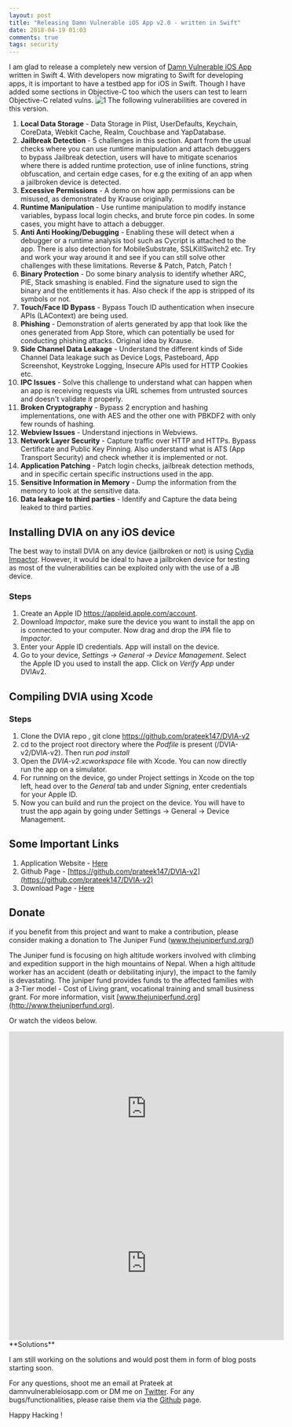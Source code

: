 ```yaml
---
layout: post
title: "Releasing Damn Vulnerable iOS App v2.0 - written in Swift"
date: 2018-04-19 01:03
comments: true
tags: security
---
```


I am glad to release a completely new version of [Damn Vulnerable iOS App](http://damnvulnerableiosapp.com) written in Swift 4\. With developers now migrating to Swift for developing apps, it is important to have a testbed app for iOS in Swift. Though I have added some sections in Objective-C too which the users can test to learn Objective-C related vulns. ![1]({{site.baseurl}}/images/posts/dvia2/dvia.png) The following vulnerabilities are covered in this version.

<!--more-->

1.  **Local Data Storage** - Data Storage in Plist, UserDefaults, Keychain, CoreData, Webkit Cache, Realm, Couchbase and YapDatabase.
2.  **Jailbreak Detection** - 5 challenges in this section. Apart from the usual checks where you can use runtime manipulation and attach debuggers to bypass Jailbreak detection, users will have to mitigate scenarios where there is added runtime protection, use of inline functions, string obfuscation, and certain edge cases, for e.g the exiting of an app when a jailbroken device is detected.
3.  **Excessive Permissions** - A demo on how app permissions can be misused, as demonstrated by Krause originally.
4.  **Runtime Manipulation** - Use runtime manipulation to modify instance variables, bypass local login checks, and brute force pin codes. In some cases, you might have to attach a debugger.
5.  **Anti Anti Hooking/Debugging** - Enabling these will detect when a debugger or a runtime analysis tool such as Cycript is attached to the app. There is also detection for MobileSubstrate, SSLKillSwitch2 etc. Try and work your way around it and see if you can still solve other challenges with these limitations. Reverse & Patch, Patch, Patch !
6.  **Binary Protection** - Do some binary analysis to identify whether ARC, PIE, Stack smashing is enabled. Find the signature used to sign the binary and the entitlements it has. Also check if the app is stripped of its symbols or not.
7.  **Touch/Face ID Bypass** - Bypass Touch ID authentication when insecure APIs (LAContext) are being used.
8.  **Phishing** - Demonstration of alerts generated by app that look like the ones generated from App Store, which can potentially be used for conducting phishing attacks. Original idea by Krause.
9.  **Side Channel Data Leakage** - Understand the different kinds of Side Channel Data leakage such as Device Logs, Pasteboard, App Screenshot, Keystroke Logging, Insecure APIs used for HTTP Cookies etc.
10.  **IPC Issues** - Solve this challenge to understand what can happen when an app is receiving requests via URL schemes from untrusted sources and doesn't validate it properly.
11.  **Broken Cryptography** - Bypass 2 encryption and hashing implementations, one with AES and the other one with PBKDF2 with only few rounds of hashing.
12.  **Webview Issues** - Understand injections in Webviews.
13.  **Network Layer Security** - Capture traffic over HTTP and HTTPs. Bypass Certificate and Public Key Pinning. Also understand what is ATS (App Transport Security) and check whether it is implemented or not.
14.  **Application Patching** - Patch login checks, jailbreak detection methods, and in specific certain specific instructions used in the app.
15.  **Sensitive Information in Memory** - Dump the information from the memory to look at the sensitive data.
16.  **Data leakage to third parties** - Identify and Capture the data being leaked to third parties.

## Installing DVIA on any iOS device

The best way to install DVIA on any device (jailbroken or not) is using [Cydia Impactor](http://www.cydiaimpactor.com/
). However, it would be ideal to have a jailbroken device for testing as most of the vulnerabilities can be exploited only with the use of a JB device.

### Steps

1.  Create an Apple ID https://appleid.apple.com/account.
2.  Download _Impactor_, make sure the device you want to install the app on is connected to your computer. Now drag and drop the _IPA_ file to _Impactor_.
3.  Enter your Apple ID credentials. App will install on the device.
4.  Go to your device, _Settings -> General -> Device Management_. Select the Apple ID you used to install the app. Click on _Verify App_ under DVIAv2.

## Compiling DVIA using Xcode

### Steps

1.  Clone the DVIA repo , git clone https://github.com/prateek147/DVIA-v2
2.  cd to the project root directory where the _Podfile_ is present (/DVIA-v2/DVIA-v2). Then run _pod install_
3.  Open the _DVIA-v2.xcworkspace_ file with Xcode. You can now directly run the app on a simulator.
4.  For running on the device, go under Project settings in Xcode on the top left, head over to the _General_ tab and under _Signing_, enter credentials for your Apple ID.
5.  Now you can build and run the project on the device. You will have to trust the app again by going under Settings -> General -> Device Management.

## Some Important Links

1.  Application Website - [Here](http://damnvulnerableiosapp.com)
2.  Github Page - [https://github.com/prateek147/DVIA-v2](https://github.com/prateek147/DVIA-v2)
3.  Download Page - [Here](http://damnvulnerableiosapp.com#downloads)

## Donate

if you benefit from this project and want to make a contribution, please consider making a donation to The Juniper Fund (www.thejuniperfund.org/)

The Juniper fund is focusing on high altitude workers involved with climbing and expedition support in the high mountains of Nepal. When a high altitude worker has an accident (death or debilitating injury), the impact to the family is devastating. The juniper fund provides funds to the affected families with a 3-Tier model - Cost of Living grant, vocational training and small business grant. For more information, visit [www.thejuniperfund.org](http://www.thejuniperfund.org).

Or watch the videos below.

<iframe width="560" height="314" src="https://www.youtube.com/embed/HsV6jaA5J2I" frameborder="0" allow="autoplay; encrypted-media" allowfullscreen=""></iframe><iframe width="560" height="315" src="https://www.youtube.com/embed/6dHXcoF590E" frameborder="0" allow="autoplay; encrypted-media" allowfullscreen=""></iframe>**Solutions**

I am still working on the solutions and would post them in form of blog posts starting soon.

For any questions, shoot me an email at Prateek at damnvulnerableiosapp.com or DM me on [Twitter](https://twitter.com/prateekg147). For any bugs/functionalities, please raise them via the [Github](https://github.com/prateek147/DVIA-v2) page.

Happy Hacking !